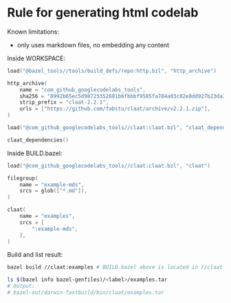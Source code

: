 # Rule for generating html codelab

Known limitations:

- only uses markdown files, no embedding any content

Inside WORKSPACE:

```s
load("@bazel_tools//tools/build_defs/repo:http.bzl", "http_archive")

http_archive(
    name = "com_github_googlecodelabs_tools",
    sha256 = "8992b65ec5d98725352601b6fbbbf9585fa784a03c02e8dd927b23da3a84d39f",
    strip_prefix = "claat-2.2.1",
    urls = ["https://github.com/fabstu/claat/archive/v2.2.1.zip"],
)

load("@com_github_googlecodelabs_tools//claat:claat.bzl", "claat_dependencies")

claat_dependencies()
```

Inside BUILD.bazel:

```s
load("@com_github_googlecodelabs_tools//claat:claat.bzl", "claat")

filegroup(
    name = "example-mds",
    srcs = glob(["*.md"]),
)

claat(
    name = "examples",
    srcs = [
        ":example-mds",
    ],
)
```

Build and list result:

```sh
bazel build //claat:examples # BUILD.bazel above is located in //claat here.

ls $(bazel info bazel-genfiles)/<label>/examples.tar
# Output:
# bazel-out/darwin-fastbuild/bin/claat/examples.tar
```

